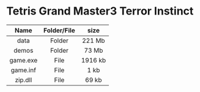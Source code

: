 


# Tetris Grand Master3 Terror Instinct

| Name | Folder/File | size |
| :-------: | :------: | :------: |
| data| Folder | 221 Mb |
| demos | Folder | 73 Mb |
| game.exe   |  File | 1916 kb |
| game.inf   | File | 1 kb |
| zip.dll | File | 69 kb |

 